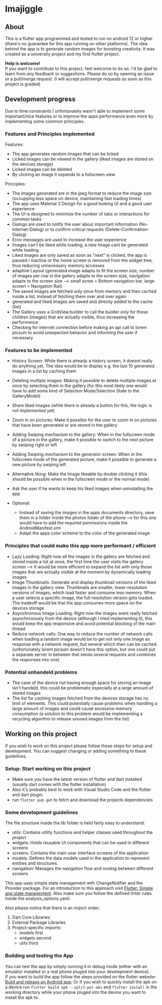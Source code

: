 # Imajiggle

## About
This is a flutter app programmed and tested to run on android 12 or higher (there's no guarantee for this app running on other platforms). The idea behind the app is to generate random images for boosting creativity.
It was created as a university project and my first flutter project. 

**Help is welcome!**  
If you want to contribute to this project, feel welcome to do so. I'd be glad to learn from any feedback or suggestions.
Please do so by opening an issue or a pull/merge request.
(I will accept pull/merge requests as soon as this project is graded)

## Development progress
Due to time constraints I unfortunately wasn't able to implement some important/nice features or to improve the apps performance even more by implementing some common principles.

### Features and Principles implemented
Features:
- The app generates random images that can be licked
- Licked images can be viewed in the gallery (liked images are stored on the devices storage)
- Licked images can be deleted
- By clicking an image it expands to a fullscreen view

Principles: 
- The images generated are in the jpeg format to reduce the image size (occupying less space on device, maintaining fast loading times)
- The app uses Material 3 Design for a good looking UI and a good user experience
- The UI is designed to minimize the number of tabs or interactions for common tasks
- Dialogs are used to notify the user about important information (No-Internet-Dialog) or to confirm critical requests (Delete-Confirmation-Dialog)
- Error messages are used to increase the user experience
- Images can't be liked while loading, a new Image cant be generated while loading
- Liked images are only saved as soon as "next" is clicked, the app is paused / inactive or the home screen is removed from the widget tree, thus reducing unnecessary memory accesses
- adaptive Layout (generated image adapts to fit the screen size, number of images per row in the gallery adapts to the screen size, navigation adapts to the screen size --> small scree = Bottom navigation bar, large screen = Navigation Rail)
- The saved images are fetched only once from memory and then cached inside a list, instead of fetching them over and over again
- generated and liked images are saved and directly added to the cache (list)
- The Gallery uses a GridView.builder to call the builder only for those children (images) that are actually visible, thus increasing the performance
- Checking for internet connection before making an api call to lorem picsum to avoid unexpected behavior and informing the user if necessary

### Features to be implemented
- History Screen: While there is already a history screen, it doesnt really do anything yet. The idea would be to display e.g. the last 10 generated images in a list by caching them
- Deleting multiple images: Making it possible to delete multiple images at once by selecting them in the gallery (for this most likely one would have to add some kind of Selection Mode/Selection State to the GalleryModel)
- Share liked images (while there is already a button for this, the logic is not implemented yet)
- Zoom in on pictures: Make it possible for the user to zoom in on pictures that have been generated or are stored in the gallery
- Adding Swiping mechanism to the gallery: When in the fullscreen mode of a picture in the gallery, make it possible to switch to the next picture by swiping right or left
- Adding Swiping mechanism to the generator screen: When in the fullscreen mode of the generated picture, make it possible to generate a new picture by swiping left
- Alternative liking: Make the Image likeable by double clicking it (this should be possible when in the fullscreen mode or the normal mode)
- Ask the user if he wants to keep his liked images when uninstalling the app

- Optional:
    - Instead of saving the images in the apps documents directory, save them in a folder inside the photos folder of the phone --> for this one would have to add the required permissions inside the AndroidManifest.xml
    - Adapt the apps color scheme to the color of the generated image

### Principles that could make this app more performant / efficient
- Lazy Loading: Right now all the images in the gallery are fetched and stored inside a list at once, the first time the user visits the gallery screen --> It would be more efficient to expand the list with only those images that are actually visible at the moment by dynamically loading images
- Image Thumbnails: Generate and display thumbnail versions of the liked images in the gallery view. Thumbnails are smaller, lower-resolution versions of images, which load faster and consume less memory. When a user selects a specific image, the full-resolution version gets loaded. The tradeoff would be that the app consumes more space on the devices storage
- Asynchronous Image Loading: Right now the images arent really fetched asynchronously from the device (although I tried implementing it), this would keep the app responsive and avoid potential blocking of the main thread
- Reduce network calls: One way to reduce the number of network calls when loading a random image would be to get not only one image as response with a network request, but several which then can be cached. (unfortunately lorem picsum doesn't have this option, but one could put a separate server in between that sends several requests and combines the responses into one) 

### Potential unhandeld problems
- The case of the device not having enough space for storing an image isn't handeld, this could be problematic especially at a large amount of stored images
- The list for caching images fetched from the devices storage has no limit of elements. This could potentially cause problems when handling a large amount of images and could cause excessive memory consumption (a solution to this problem would be implementing a recycling algorithm to release unused images from the list)

## Working on this project
If you wish to work on this project please follow these steps for setup and development. 
You can suggest changing or adding something to these guidelines.

### Setup: Start working on this project
- Make sure you have the latest version of flutter and dart installed (usually dart comes with the flutter installation)
- Also it's probably best to work with Visual Studio Code and the flutter and dart plugin.
- run `flutter pub get` to fetch and download the projects dependencies

### Some development guidelines
The file structure inside the lib folder is held fairly easy to understand:
- utils: Contains utility functions and helper classes used throughout the project
- widgets: Holds reusable UI components that can be used in different screens
- screens: Contains the main user interface screens of the application
- models: Defines the data models used in the application to represent entities and structures.
- navigation: Manages the navigation flow and routing between different screens

This app uses simple state management with ChangeNotifier and the Provider package. For an introduction to this approach visit [Flutter: Simple app state management](https://docs.flutter.dev/data-and-backend/state-mgmt/simple). Also make sure you follow the defined linter rules inside the analysis_options.yaml.

Also please notice that there is an import order:
1. Dart Core Libraries
2. External Package Libraries
3. Project-specific imports:
    - models first
    - widgets second
    - utils third

### Building and testing the App
You can test the app by simply running it in debug mode (either with an emulator installed or a real phone pluged into your development device).  
If you want to build the app follow the steps provided on the flutter website: [Build and release an Android app](https://docs.flutter.dev/deployment/android#building-the-app-for-release). Or if you wish to quickly install the apk on a device run `flutter build apk --split-per-abi` and `flutter install` in the working directory while your phone pluged into the device you want to install the apk to.
